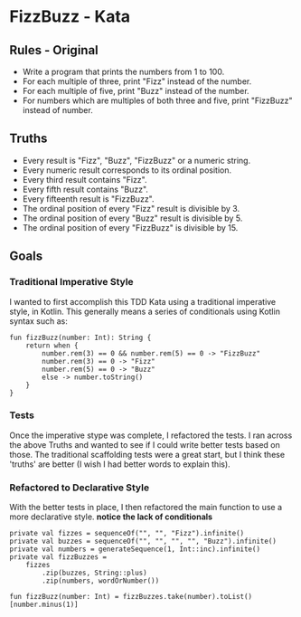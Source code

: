 # FizzBuzz - Kata

## Rules - Original
* Write a program that prints the numbers from 1 to 100.
* For each multiple of three, print "Fizz" instead of the number.
* For each multiple of five, print "Buzz" instead of the number.
* For numbers which are multiples of both three and five, print "FizzBuzz" instead of number.


## Truths
* Every result is "Fizz", "Buzz", "FizzBuzz" or a numeric string.
* Every numeric result corresponds to its ordinal position.
* Every third result contains "Fizz".
* Every fifth result contains "Buzz".
* Every fifteenth result is "FizzBuzz".
* The ordinal position of every "Fizz" result is divisible by 3.
* The ordinal position of every "Buzz" result is divisible by 5.
* The ordinal position of every "FizzBuzz" is divisible by 15.


## Goals
### Traditional Imperative Style
I wanted to first accomplish this TDD Kata using a traditional imperative style, in Kotlin. 
This generally means a series of conditionals using Kotlin syntax such as:
```
fun fizzBuzz(number: Int): String {
    return when {
        number.rem(3) == 0 && number.rem(5) == 0 -> "FizzBuzz"	        
        number.rem(3) == 0 -> "Fizz"
        number.rem(5) == 0 -> "Buzz"
        else -> number.toString()
    }
}
```

### Tests
Once the imperative stype was complete, I refactored the tests.  I ran across the above Truths and wanted to see if I could write better tests based on those.
The traditional scaffolding tests were a great start, but I think these 'truths' are better (I wish I had better words to explain this).

### Refactored to Declarative Style
With the better tests in place, I then refactored the main function to use a more declarative style. **notice the lack of conditionals**
```
private val fizzes = sequenceOf("", "", "Fizz").infinite()
private val buzzes = sequenceOf("", "", "", "", "Buzz").infinite()
private val numbers = generateSequence(1, Int::inc).infinite()
private val fizzBuzzes =
    fizzes
        .zip(buzzes, String::plus)
        .zip(numbers, wordOrNumber())

fun fizzBuzz(number: Int) = fizzBuzzes.take(number).toList()[number.minus(1)]
```

